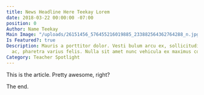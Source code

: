 ```yaml
---
title: News Headline Here Teekay Lorem
date: 2018-03-22 00:00:00 -07:00
position: 0
Author: Name Teekay
Main Image: "/uploads/26151456_576455216019885_233882564362764288_n.jpg"
Is Featured?: true
Description: Mauris a porttitor dolor. Vesti bulum arcu ex, sollicitudin sit amet massa
  ac, pharetra varius felis. Nulla sit amet nunc vehicula ex maximus consectetur necac.
Category: Teacher Spotlight
---
```


This is the article. Pretty awesome, right?

The end.
